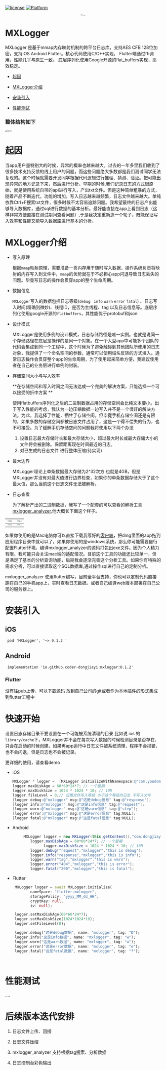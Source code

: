 [![license](https://img.shields.io/badge/license-BSD_3-brightgreen.svg?style=flat)](https://github.com/coder-dongjiayi/MXLogger/blob/main/LICENSE.TXT)    [![Platform](https://img.shields.io/badge/Platform-%20iOS%20%7C%20Android%20%7C%20Flutter-brightgreen.svg)](https://github.com/coder-dongjiayi/MXLogger)

<p align="center" >
<img src="./icon/logo_400.png" alt="MXLogger"  title="MXLogger" style="zoom:20%;" />
</p>

# MXLogger

MXLogger 是基于mmap内存映射机制的跨平台日志库，支持AES CFB 128位加密，支持iOS Android Flutter。核心代码使用C/C++实现， Flutter端通过ffi调用，性能几乎与原生一致。 底层序列化使用Google开源的flat_buffers实现，高效稳定。

<!--ts-->

* [起因](#起因)

* [MXLogger介绍](#MXLogger介绍)

* [安装引入](#安装引入)

* [性能测试](#性能测试)

  

<!--te-->



### 整体结构如下

<img src="./icon/jiegoutu.jpg" alt="jiegoutu" style="zoom:30%;" />

# 起因

当app用户量特别大的时候，异常的概率也越来越大。过去的一年多里我们收到了很多技术支持反馈的线上用户的问题，而这些问题绝大多数都是我们测试同学无法复现的。这个时候就需要开发同学根据代码逻辑进行推理、猜测、验证。把可能出现异常的地方记录下来，然后进行分析。早期的时候,我们记录日志的方式很原始，就是使用系统自带的api进行写入，产出txt文件。但是这种简单粗暴的方式，随着产品不断迭代，功能的增加，写入日志越来越频繁，日志文件越来越大。单纯依靠Ctrl+F搜索txt文件，很多时候不太容易追踪问题。我希望最终的日志产出能够导入数据库，通过sql进行数据的基本分析。最好能直接在app上看到日志（这样非常方便直接在测试期间查看问题）,于是我决定重新造一个轮子，既能保证写入效率和性能又能导入数据库进行基本的分析。

# MXLogger介绍



* 写入原理

  根据``mmap``映射原理，需要准备一页内存用于随时写入数据，操作系统负责将映射的内存写入到文件中，``mmap``的优势就在于不必担心app闪退导致日志丢失的问题。毕竟写日志的操作会贯穿app的整个生命周期。

* 数据信息

  ``MXLogger``写入的数据包括日志等级(``debug`` `` info``  ``warn``  ``error``  ``fatal``) 、日志写入时间(精确到微妙)、线程ID，是否为主线程、tag 以及日志信息等。底层序列化使用google开源的``flatbuffers``，其性能优于protobuf和json

* 设计模式

   MXLogger是使用多例的设计模式，日志存储路径是唯一实例。也就是说同一个存储路径在底层是操作的是同一个对象。在一个大型app中可能多个团队的代码会集成到同一个工程中，这个时候为了避免触碰到其他团队所使用的日志对象，我提供了一个命名空间的参数，通常可以使用域名反转的方式填入。通常日志操作会贯穿整个app的生命周期，为了使用起来简单方便，我建议使用者在自己的业务层进行单例的封装。

* 存储空间大小与写入效率

   **在存储空间和写入时间之间无法达成一个完美的解决方案，只能选择一个可以接受的折中方案 **

   

   使用flatbuffers序列化之后的二进制数据占用的存储空间会比纯文本要小。出于写入性能的考虑，我认为一边压缩数据一边写入并不是一个很好的解决方法。为此，我选择了性能，牺牲了存储空间。但毕竟手机存储空间还是有限的，如果多数的存储空间都被日志文件占用了，这是一个得不偿失的行为，也不可接受。为了缓解手机存储空间的问题我将使用以下两个办法

   1. 设置日志最大存储时长和最大存储大小，超过最大时长或最大存储大小的文件将会被删除。保留距离现在时间最近的日志。
   2. 对已生成的日志文件 进行整体压缩(待实现)

* 最大边界

   MXLogger理论上单条数据最大存储为2^32次方 也就是4GB，但是MXLogger并没有对最大值进行边界检查，如果你的单条数据存储大于了这个最大值，那么当前这个日志文件无法被解析。

* 日志查看

   为了解析产出的二进制数据，我写了一个配套的可以查看的解析工具[mxlogger_analyzer](./mxlogger_analyzer.dmg),他大概长下面这个样子。

| <img src="./icon/mx_1.jpg" alt="mx_1" style="zoom:25%;" /> | <img src="./icon/mx_2.jpg" alt="mx_2" style="zoom:25%;" /> |
|  ----  | ----  |
| <img src="./icon/mx_3.jpg" alt="mx_3" style="zoom:25%;" /> | <img src="./icon/mx_4.jpg" alt="mx_4" style="zoom:25%;" /> |



如果你使用的是Mac电脑你可以直接下载我写好的[客户端](https://github.com/coder-dongjiayi/MXLogger/blob/main/mxlogger_analyzer.dmg)，把dmg里面的app拖到应用程序目录中就可以了。如果你使用的是windows系统，那么你可能需要自行配置Flutter环境，编译mxlogger_analyzer的源码打包出exe文件。因为个人精力有限，我可能只会关注mac端的适配情况。目前这个工具的功能还比较单一，但是满足了基本的分析查询功能，后期我会逐渐完善这个分析工具。如果你有特殊的需求分析，可以直接读取这个SQL数据库,通过操作sql进行自己的定制分析。

mxlogger_analyzer 使用flutter编写，目前全平台支持，你也可以定制代码直接跑在自己的手机app上，实时查看日志数据。或者自己编译web版本部署在自己公司的服务器上。

# 安装引入



## iOS

``` pod 'MXLogger', '~> 0.1.2 '```

## Android

``` implementation 'io.github.coder-dongjiayi:mxlogger:0.1.2'```

### Flutter

没有往[pub](https://pub.flutter-io.cn/)上传，可以[下载源码](https://github.com/coder-dongjiayi/MXLogger/tree/main/flutter_mxlogger) 放到自己公司的git或者作为本地插件的形式集成到flutter工程中



# 快速开始

设置日志存储目录不要设置在一个可能被系统清理的目录 比如说 ios 的```library/cache```下，MXLogger并不会在每次写入数据的时候检测目录是否存在，只会在启动的时候创建，如果再app运行中日志文件被系统清理，程序不会报错，也不会闪退，但是日志也不会被记录。

更详细的使用，请查看demo

* iOS

  ```objective-c
  MXLogger * logger =  [MXLogger initializeWithNamespace:@"com.youdomain.logger.space"];
  logger.maxDiskAge = 60*60*24*7; // 一个星期
  logger.maxDiskSize = 1024 * 1024 * 10; // 10M
  logger.fileLevel = 0;// 设置文件写入等级 小于这个等级的日志 不写入文件
  [logger debug:@"mxlogger" msg:@"这是debug信息" tag:@"response"];
  [logger info:@"mxlogger" msg:@"这是info信息" tag:@"request"];
  [logger warn:@"mxlogger" msg:@"这是warn信息" tag:@"step"];
  [logger error:@"mxlogger" msg:@"这是error信息" tag:NULL];
  [logger fatal:@"mxlogger" msg:@"这是fatal信息" tag:NULL];
  ```

  

* Android

  ```java
       MXLogger logger = new MXLogger(this.getContext(),"com.dongjiayi.mxlogger");
          logger.maxDiskAge = 60*60*24*7; // 一个星期
  				logger.maxDiskSize = 1024 * 1024 * 10; // 10M
          logger.debug("request","mxlogger","this is debug");
          logger.info("response","mxlogger","this is info");
          logger.warn("tag","mxlogger","this is warn");
          logger.error("404","mxlogger","this is error");
          logger.fatal("200","mxlogger","this is fatal");
  ```

  

* Flutter

  ```dart
   MXLogger logger = await MXLogger.initialize(
          nameSpace: "flutter.mxlogger",
          storagePolicy: "yyyy_MM_dd_HH",
          cryptKey: null,
          iv: null);
  
   logger.setMaxDiskAge(60*60*24*7);
   logger.setMaxDiskSize(1024*1024*10);
   logger.setFileLevel(0);
  
   logger.debug("这是debug数据", name: "mxlogger", tag: "D");
   logger.info("这是info数据", name: "mxlogger", tag: "w");
   logger.warn("这是warn数据", name: "mxlogger", tag: "w");
   logger.error("这是error数据", name: "mxlogger", tag: "e");
   logger.fatal("这是fatal数据", name: "mxlogger", tag: "f");
  
          
  ```

  

# 性能测试

....

# 后续版本迭代安排

1. 日志文件上传、回捞

2. 日志文件压缩 

3. mxlogger_analyzer 支持根据tag搜索、分析数据

4. 日志控制台彩色输出

   





